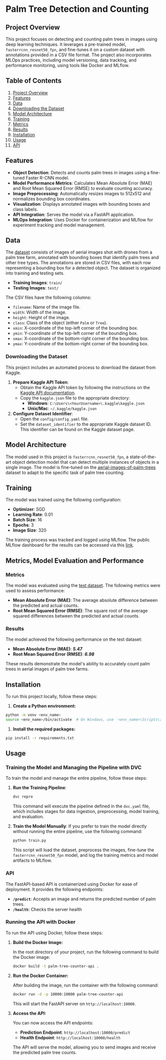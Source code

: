 # Palm Tree Detection and Counting

## Project Overview

This project focuses on detecting and counting palm trees in images using deep learning techniques. It leverages a pre-trained model, `fasterrcnn_resnet50_fpn`, and fine-tunes it on a custom dataset with annotations provided in a CSV file format. The project also incorporates MLOps practices, including model versioning, data tracking, and performance monitoring, using tools like Docker and MLflow.

## Table of Contents
1. [Project Overview](#project-overview)
2. [Features](#features)
3. [Data](#data)
4. [Downloading the Dataset](#downloading-the-dataset)
5. [Model Architecture](#model-architecture)
6. [Training](#training)
7. [Metrics](#metrics)
8. [Results](#results)
9. [Installation](#installation)
10. [Usage](#usage)
11. [API](#api)

## Features

- **Object Detection**: Detects and counts palm trees in images using a fine-tuned Faster R-CNN model.
- **Model Performance Metrics**: Calculates Mean Absolute Error (MAE) and Root Mean Squared Error (RMSE) to evaluate counting accuracy.
- **Image Preprocessing**: Automatically resizes images to 512x512 and normalizes bounding box coordinates.
- **Visualization**: Displays annotated images with bounding boxes and class labels.
- **API Integration**: Serves the model via a FastAPI application.
- **MLOps Integration**: Uses Docker for containerization and MLflow for experiment tracking and model management.

## Data

The [dataset](https://www.kaggle.com/datasets/riotulab/aerial-images-of-palm-trees/data) consists of images of aerial images shot with drones from a palm tree farm, annotated with bounding boxes that identify palm trees and other tree types. The annotations are stored in CSV files, with each row representing a bounding box for a detected object.  The dataset is organized into training and testing sets.

- **Training Images**: `train/`
- **Testing Images**: `test/`

The CSV files have the following columns:

- `filename`: Name of the image file.
- `width`: Width of the image.
- `height`: Height of the image.
- `class`: Class of the object (either `Palm` or `Tree`).
- `xmin`: X-coordinate of the top-left corner of the bounding box.
- `ymin`: Y-coordinate of the top-left corner of the bounding box.
- `xmax`: X-coordinate of the bottom-right corner of the bounding box.
- `ymax`: Y-coordinate of the bottom-right corner of the bounding box.

### Downloading the Dataset

This project includes an automated process to download the dataset from Kaggle.

1. **Prepare Kaggle API Token**:
    - Obtain the Kaggle API token by following the instructions on the [Kaggle API documentation](https://github.com/Kaggle/kaggle-api).
    - Copy the `kaggle.json` file to the appropriate directory:
        - **Windows**: `C:\Users\<YourUsername>\.kaggle\kaggle.json`
        - **Unix/Mac**: `~/.kaggle/kaggle.json`
2. **Configure Dataset Identifier**:
    - Open the `config/config.yaml` file.
    - Set the `dataset_identifier` to the appropriate Kaggle dataset ID. This identifier can be found on the Kaggle dataset page.

## Model Architecture

The model used in this project is `fasterrcnn_resnet50_fpn`, a state-of-the-art object detection model that can detect multiple instances of objects in a single image. The model is fine-tuned on the [aerial-images-of-palm-trees](https://www.kaggle.com/datasets/riotulab/aerial-images-of-palm-trees/data) dataset to adapt to the specific task of palm tree counting.

## Training

The model was trained using the following configuration:

- **Optimizer**: SGD
- **Learning Rate**: 0.01
- **Batch Size**: 16
- **Epochs**: 3
- **Image Size**: 320

The training process was tracked and logged using MLflow. The public MLflow dashboard for the results can be accessed via this [link](https://dagshub.com/franklinosei/palm-trees-counter.mlflow).

## Metrics, Model Evaluation and Performance

### Metrics

The model was evaluated using the [test dataset](https://www.kaggle.com/datasets/riotulab/aerial-images-of-palm-trees/data). The following metrics were used to assess performance:

- **Mean Absolute Error (MAE)**: The average absolute difference between the predicted and actual counts.
- **Root Mean Squared Error (RMSE)**: The square root of the average squared differences between the predicted and actual counts.

### Results

The model achieved the following performance on the test dataset:

- **Mean Absolute Error (MAE)**: ***5.47***
- **Root Mean Squared Error (RMSE)**: ***6.98***

These results demonstrate the model's ability to accurately count palm trees in aerial images of palm tree farms.

## Installation

To run this project locally, follow these steps:

1. **Create a Python environment:**

```bash
python -m venv <env_name>
source <env_name>/bin/activate  # On Windows, use `<env_name>\Scripts\activate`
```

1. **Install the required packages:**

```bash
pip install -r requirements.txt
```

## Usage

### Training the Model and Managing the Pipeline with DVC

To train the model and manage the entire pipeline, follow these steps:

1. **Run the Training Pipeline**:
    
    ```bash
    dvc repro
    ```
    
    This command will execute the pipeline defined in the `dvc.yaml` file, which includes stages for data ingestion, preprocessing, model training, and evaluation.
    
2. **Train the Model Manually**:
If you prefer to train the model directly without running the entire pipeline, use the following command:
    
    ```bash
    python train.py
    ```
    
    This script will load the dataset, preprocess the images, fine-tune the `fasterrcnn_resnet50_fpn` model, and log the training metrics and model artifacts to MLflow.
    

### API

The FastAPI-based API is containerized using Docker for ease of deployment. It provides the following endpoints:

- **`/predict`**: Accepts an image and returns the predicted number of palm trees.
- **`/health`**: Checks the server health

### Running the API with Docker

To run the API using Docker, follow these steps:

1. **Build the Docker Image:**
    
    In the root directory of your project, run the following command to build the Docker image:
    
    ```bash
    docker build -t palm-tree-counter-api .
    ```
    
2. **Run the Docker Container:**
    
    After building the image, run the container with the following command:
    
    ```bash
    docker run -d -p 10000:10000 palm-tree-counter-api
    ```
    
    This will start the FastAPI server on `http://localhost:10000`.
    
3. **Access the API:**
    
    You can now access the API endpoints:
    
    - **Prediction Endpoint**: `http://localhost:10000/predict`
    - **Health Endpoint**: `http://localhost:10000/health`
    
    The API will serve the model, allowing you to send images and receive the predicted palm tree counts.